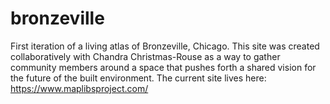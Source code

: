 # bronzeville

First iteration of a living atlas of Bronzeville, Chicago. This site was created collaboratively with Chandra Christmas-Rouse as a way to gather community members around a space that pushes forth a shared vision for the future of the built environment. The current site lives here: https://www.maplibsproject.com/
